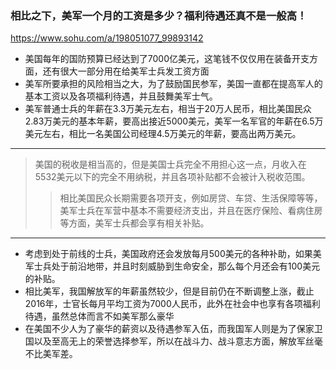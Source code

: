 ### 相比之下，美军一个月的工资是多少？福利待遇还真不是一般高！
https://www.sohu.com/a/198051077_99893142
- 美国每年的国防预算已经达到了7000亿美元，这笔钱不仅仅用在装备开支方面，还有很大一部分用在给美军士兵发工资方面
- 美军所要承担的风险相当之大，为了鼓励国民参军，美国一直都在提高军人的基本工资以及各项福利待遇，并且鼓舞美军士气。
- 美军普通士兵的年薪在3.3万美元左右，相当于20万人民币，相比美国民众2.83万美元的基本年薪，要高出接近5000美元，美军一名军官的年薪在6.5万美元左右，相比一名美国公司经理4.5万美元的年薪，要高出两万美元。
---
>美国的税收是相当高的，但是美国士兵完全不用担心这一点，月收入在5532美元以下的完全不用纳税，并且各项补贴都不会被计入税收范围。
>>相比美国民众长期需要各项开支，例如房贷、车贷、生活保障等等，美军士兵在军营中基本不需要经济支出，并且在医疗保险、看病住房等方面，美军士兵都会享有相关补贴。
---
- 考虑到处于前线的士兵，美国政府还会发放每月500美元的各种补助，如果美军士兵处于前沿地带，并且时刻威胁到生命安全，那么每个月还会有100美元的补贴。
- 相比美军，我国解放军的年薪虽然较少，但是目前仍在不断调整上涨，截止2016年，士官长每月平均工资为7000人民币，此外在社会中也享有各项福利待遇，虽然总体而言不如美军那么豪华
- 在美国不少人为了豪华的薪资以及待遇参军入伍，而我国军人则是为了保家卫国以及至高无上的荣誉选择参军，所以在战斗力、战斗意志方面，解放军丝毫不比美军差。